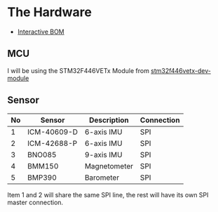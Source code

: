 # The Hardware
- [Interactive BOM](https://pipipipi2002.github.io/embedded-controls/hardware/controls-carier-board/output/interactive_bom.html)

## MCU
I will be using the STM32F446VETx Module from [stm32f446vetx-dev-module](https://github.com/pipipipi2002/stm32f446vetx-dev-module)

## Sensor
No | Sensor | Description | Connection
---| --- |--- | ---
1  | ICM-40609-D | 6-axis IMU | SPI
2  | ICM-42688-P | 6-axis IMU | SPI
3  | BNO085 | 9-axis IMU | SPI
4  | BMM150 | Magnetometer | SPI
5  | BMP390 | Barometer | SPI

Item 1 and 2 will share the same SPI line, the rest will have its own SPI master connection.

